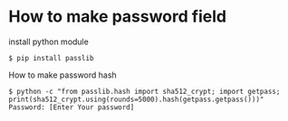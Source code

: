 # How to make password field

install python module

```
$ pip install passlib
```

How to make password hash

```
$ python -c "from passlib.hash import sha512_crypt; import getpass; print(sha512_crypt.using(rounds=5000).hash(getpass.getpass()))"
Password: [Enter Your password]
```
